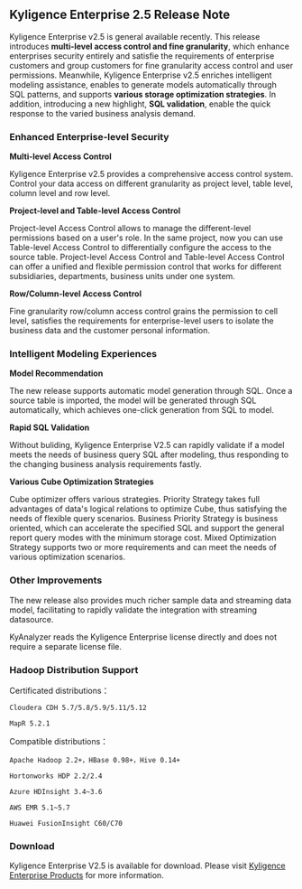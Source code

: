 ## Kyligence Enterprise 2.5 Release Note

Kyligence Enterprise v2.5 is general available recently. This release introduces **multi-level access control and fine granularity**, which enhance enterprises security entirely and satisfie the requirements of enterprise customers and group customers for fine granularity access control and user permissions. Meanwhile, Kyligence Enterprise v2.5 enriches intelligent modeling assistance, enables to generate models automatically through SQL patterns, and supports **various storage optimization strategies**. In addition,  introducing a new highlight, **SQL validation**, enable the quick response to the varied business analysis demand.

### Enhanced Enterprise-level Security

**Multi-level Access Control**

Kyligence Enterprise v2.5 provides a comprehensive access control system. Control your data access on different granularity as project level, table level, column level and row level.

**Project-level and Table-level Access Control**

Project-level Access Control allows to manage the different-level permissions based on a user's role. In the same project, now you can use Table-level Access Control to differentially configure the access to the source table. Project-level Access Control and Table-level Access Control can offer a unified and flexible permission control that works for different subsidiaries, departments, business units under one system. 

**Row/Column-level Access Control**

Fine granularity row/column access control grains the permission to cell level, satisfies the requirements for enterprise-level users to isolate the business data and the customer personal information.

### Intelligent Modeling Experiences 

**Model Recommendation**

The new release supports automatic model generation through SQL. Once a source table is imported, the model will be generated through SQL automatically, which achieves one-click generation from SQL to model. 

**Rapid SQL Validation**

Without buliding, Kyligence Enterprise V2.5 can rapidly validate if a model meets the needs of business query SQL after modeling, thus responding to the changing business analysis requirements fastly. 

**Various Cube Optimization Strategies**

Cube optimizer offers various strategies. Priority Strategy takes full advantages of data's logical relations to optimize Cube, thus satisfying the needs of flexible query scenarios. Business Priority Strategy is business oriented, which can accelerate the specified SQL and support the general report query modes with the minimum storage cost. Mixed Optimization Strategy supports two or more requirements and can meet the needs of various optimization scenarios. 

### Other Improvements

The new release also provides much richer sample data and streaming data model, facilitating to rapidly validate the integration with streaming datasource. 

KyAnalyzer reads the Kyligence Enterprise license directly and does not require a separate license file.

### Hadoop Distribution Support

  Certificated distributions：

  	Cloudera CDH 5.7/5.8/5.9/5.11/5.12
  	
  	MapR 5.2.1

  Compatible distributions：

  	Apache Hadoop 2.2+，HBase 0.98+，Hive 0.14+

  	Hortonworks HDP 2.2/2.4

  	Azure HDInsight 3.4~3.6 

  	AWS EMR 5.1~5.7

  	Huawei FusionInsight C60/C70

### Download

Kyligence Enterprise V2.5 is available for download. Please visit [Kyligence Enterprise Products](http://en.kyligence.io/assets/views/products) for more information.
